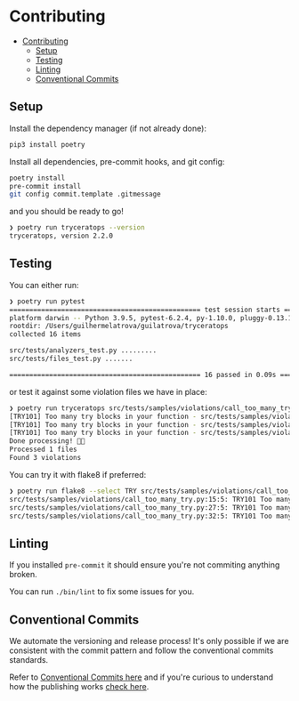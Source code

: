 # Contributing

- [Contributing](#contributing)
  - [Setup](#setup)
  - [Testing](#testing)
  - [Linting](#linting)
  - [Conventional Commits](#conventional-commits)

## Setup

Install the dependency manager (if not already done):

```sh
pip3 install poetry
```

Install all dependencies, pre-commit hooks, and git config:

```sh
poetry install
pre-commit install
git config commit.template .gitmessage
```

and you should be ready to go!

```sh
❯ poetry run tryceratops --version
tryceratops, version 2.2.0
```

## Testing

You can either run:

```sh
❯ poetry run pytest
================================================ test session starts ================================================
platform darwin -- Python 3.9.5, pytest-6.2.4, py-1.10.0, pluggy-0.13.1
rootdir: /Users/guilhermelatrova/guilatrova/tryceratops
collected 16 items

src/tests/analyzers_test.py .........                                                                         [ 56%]
src/tests/files_test.py .......                                                                               [100%]

================================================ 16 passed in 0.09s =================================================
```

or test it against some violation files we have in place:

```sh
❯ poetry run tryceratops src/tests/samples/violations/call_too_many_try.py
[TRY101] Too many try blocks in your function - src/tests/samples/violations/call_too_many_try.py:15:4
[TRY101] Too many try blocks in your function - src/tests/samples/violations/call_too_many_try.py:27:4
[TRY101] Too many try blocks in your function - src/tests/samples/violations/call_too_many_try.py:32:4
Done processing! 🦖✨
Processed 1 files
Found 3 violations
```

You can try it with flake8 if preferred:

```sh
❯ poetry run flake8 --select TRY src/tests/samples/violations/call_too_many_try.py
src/tests/samples/violations/call_too_many_try.py:15:5: TRY101 Too many try blocks in your function
src/tests/samples/violations/call_too_many_try.py:27:5: TRY101 Too many try blocks in your function
src/tests/samples/violations/call_too_many_try.py:32:5: TRY101 Too many try blocks in your function
```

## Linting

If you installed `pre-commit` it should ensure you're not commiting anything broken.

You can run `./bin/lint` to fix some issues for you.

## Conventional Commits

We automate the versioning and release process! It's only possible if we are consistent with the commit pattern and follow the conventional commits standards.

Refer to [Conventional Commits here](https://www.conventionalcommits.org/en/v1.0.0/) and if you're curious to understand how the publishing works [check here](https://python-semantic-release.readthedocs.io/en/latest/).
